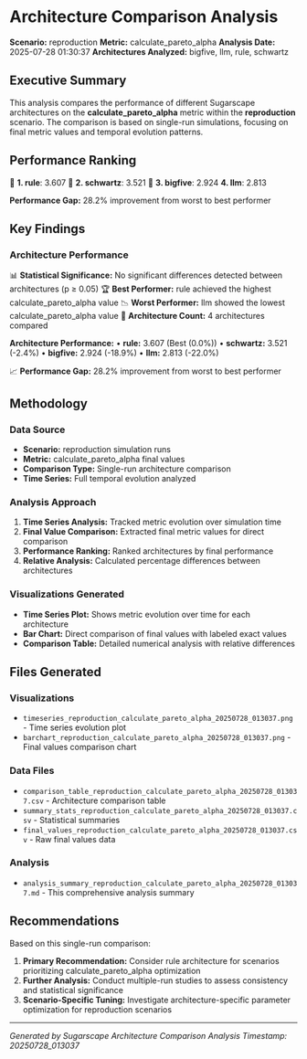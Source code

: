 # Architecture Comparison Analysis

**Scenario:** reproduction
**Metric:** calculate_pareto_alpha
**Analysis Date:** 2025-07-28 01:30:37
**Architectures Analyzed:** bigfive, llm, rule, schwartz

## Executive Summary

This analysis compares the performance of different Sugarscape architectures on the **calculate_pareto_alpha** metric within the **reproduction** scenario. The comparison is based on single-run simulations, focusing on final metric values and temporal evolution patterns.

## Performance Ranking

🥇 **1. rule**: 3.607
🥈 **2. schwartz**: 3.521
🥉 **3. bigfive**: 2.924
   **4. llm**: 2.813

**Performance Gap:** 28.2% improvement from worst to best performer

## Key Findings

### Architecture Performance
📊 **Statistical Significance:** No significant differences detected between architectures (p ≥ 0.05)
🏆 **Best Performer:** rule achieved the highest calculate_pareto_alpha value
📉 **Worst Performer:** llm showed the lowest calculate_pareto_alpha value
🔢 **Architecture Count:** 4 architectures compared

**Architecture Performance:**
• **rule:** 3.607 (Best (0.0%))
• **schwartz:** 3.521 (-2.4%)
• **bigfive:** 2.924 (-18.9%)
• **llm:** 2.813 (-22.0%)

📈 **Performance Gap:** 28.2% improvement from worst to best performer

## Methodology

### Data Source
- **Scenario:** reproduction simulation runs
- **Metric:** calculate_pareto_alpha final values
- **Comparison Type:** Single-run architecture comparison
- **Time Series:** Full temporal evolution analyzed

### Analysis Approach
1. **Time Series Analysis:** Tracked metric evolution over simulation time
2. **Final Value Comparison:** Extracted final metric values for direct comparison
3. **Performance Ranking:** Ranked architectures by final performance
4. **Relative Analysis:** Calculated percentage differences between architectures

### Visualizations Generated
- **Time Series Plot:** Shows metric evolution over time for each architecture
- **Bar Chart:** Direct comparison of final values with labeled exact values
- **Comparison Table:** Detailed numerical analysis with relative differences

## Files Generated

### Visualizations
- `timeseries_reproduction_calculate_pareto_alpha_20250728_013037.png` - Time series evolution plot
- `barchart_reproduction_calculate_pareto_alpha_20250728_013037.png` - Final values comparison chart

### Data Files
- `comparison_table_reproduction_calculate_pareto_alpha_20250728_013037.csv` - Architecture comparison table
- `summary_stats_reproduction_calculate_pareto_alpha_20250728_013037.csv` - Statistical summaries
- `final_values_reproduction_calculate_pareto_alpha_20250728_013037.csv` - Raw final values data

### Analysis
- `analysis_summary_reproduction_calculate_pareto_alpha_20250728_013037.md` - This comprehensive analysis summary

## Recommendations

Based on this single-run comparison:
1. **Primary Recommendation:** Consider rule architecture for scenarios prioritizing calculate_pareto_alpha optimization
2. **Further Analysis:** Conduct multiple-run studies to assess consistency and statistical significance
3. **Scenario-Specific Tuning:** Investigate architecture-specific parameter optimization for reproduction scenarios


---
*Generated by Sugarscape Architecture Comparison Analysis*
*Timestamp: 20250728_013037*
